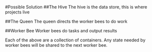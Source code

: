 #Possible Solution
##The Hive
The hive is the data store, this is where projects live

##The Queen
The queen directs the worker bees to do work

##Worker Bee
Worker bees do tasks and output results

Each of the above are a collection of containers.
Any state needed by worker bees will be shared to the next worker bee.
